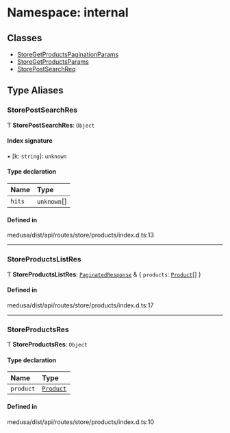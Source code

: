 # Namespace: internal

## Classes

- [StoreGetProductsPaginationParams](../classes/internal-46.StoreGetProductsPaginationParams.md)
- [StoreGetProductsParams](../classes/internal-46.StoreGetProductsParams.md)
- [StorePostSearchReq](../classes/internal-46.StorePostSearchReq.md)

## Type Aliases

### StorePostSearchRes

Ƭ **StorePostSearchRes**: `Object`

#### Index signature

▪ [k: `string`]: `unknown`

#### Type declaration

| Name | Type |
| :------ | :------ |
| `hits` | `unknown`[] |

#### Defined in

medusa/dist/api/routes/store/products/index.d.ts:13

___

### StoreProductsListRes

Ƭ **StoreProductsListRes**: [`PaginatedResponse`](internal-2.md#paginatedresponse) & { `products`: [`Product`](../classes/internal.Product.md)[]  }

#### Defined in

medusa/dist/api/routes/store/products/index.d.ts:17

___

### StoreProductsRes

Ƭ **StoreProductsRes**: `Object`

#### Type declaration

| Name | Type |
| :------ | :------ |
| `product` | [`Product`](../classes/internal.Product.md) |

#### Defined in

medusa/dist/api/routes/store/products/index.d.ts:10
